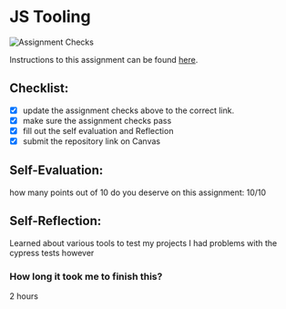 JS Tooling
===================================
![Assignment Checks](https://github.com/IT3049C-Summer20/3-rock-paper-scissors-<GITHUB_USERNAME_HERE>/workflows/Assignment%20Checks/badge.svg)

Instructions to this assignment can be found [here](https://it3049c.github.io/docs/labs/tooling/).

## Checklist:
- [x] update the assignment checks above to the correct link.
- [x] make sure the assignment checks pass
- [x] fill out the self evaluation and Reflection
- [x] submit the repository link on Canvas

## Self-Evaluation: 
how many points out of 10 do you deserve on this assignment: 
10/10
## Self-Reflection:
Learned about various tools to test my projects I had problems with the cypress tests however

### How long it took me to finish this?
2 hours

